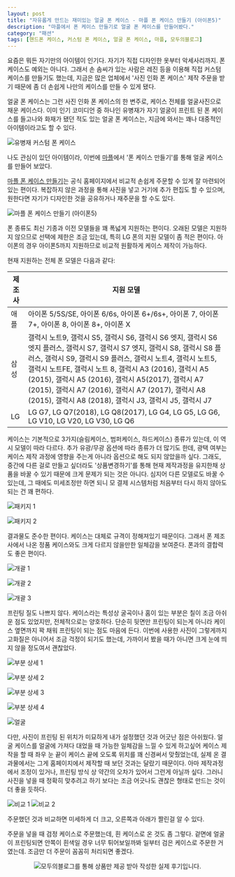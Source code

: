 ```yaml
---
layout: post
title: "자유롭게 만드는 재미있는 얼굴 폰 케이스 - 마플 폰 케이스 만들기 (아이폰5)"
description: "마플에서 폰 케이스 만들기로 얼굴 폰 케이스를 만들어봤다."
category: "패션"
tags: [핸드폰 케이스, 커스텀 폰 케이스, 얼굴 폰 케이스, 마플, 모두의블로그]
---
```


요즘은 뭐든 자기만의 아이템이 인기다.
자기가 직접 디자인한 옷부터 악세사리까지.
폰 케이스도 예외는 아니다.
그래서 손 솜씨가 있는 사람은 레진 등을 이용해 직접 커스텀 케이스를 만들기도 했는데,
지금은 많은 업체에서 '사진 인화 폰 케이스' 제작 주문을 받기 때문에
좀 더 손쉽게 나만의 케이스를 만들 수 있게 됐다.

얼굴 폰 케이스는 그런 사진 인화 폰 케이스의 한 변주로,
케이스 전체를 얼굴사진으로 채운 케이스다.
이미 인기 코미디언 중 하나인 유병재가
자기 얼굴이 프린트 된 폰 케이스를 들고나와 화재가 됐던 적도 있는 얼굴 폰 케이스는,
지금에 와서는 꽤나 대중적인 아이템이라고도 할 수 있다.

![유병재 커스텀 폰 케이스](https://lh3.googleusercontent.com/4G_TD94ruYqCMgDI3Wuehvx6CDelh-Uo8O7I9YtlG8373jRu-9ZAwGt6y8_eSy7prrMXZkZ84UKk_g=s360 "유병재 커스텀 폰 케이스는 굿즈로 판매될 정도로 엄청난 인기를 얻기도 했다.")

나도 관심이 있던 아이템이라, 이번에 [마플](https://www.marpple.com/)에서 '폰 케이스 만들기'를 통해 얼굴 케이스를 만들어 보았다.

[마플 폰 케이스 만들기](https://www.marpple.com/phonecases)는 공식 홈페이지에서 비교적 손쉽게 주문할 수 있게 잘 마련되어있는 편이다.
복잡하지 않은 과정을 통해 사진을 넣고 거기에 추가 편집도 할 수 있으며,
원한다면 자기가 디자인한 것을 공유하거나
재주문을 할 수도 있다.

![마플 폰 케이스 만들기 (아이폰5)](https://lh3.googleusercontent.com/m04DwuYHnEIlCXMG2r9Z1w_PhQE-d4s5HdjyHesYL10vxOqdBRqJEWi_Nm9gZ4LXf0YcTaA3xSLZMA=s640)

폰 종류도 최신 기종과 이전 모델들을 꽤 폭넓게 지원하는 편이다.
오래된 모델은 지원하지 않으므로 선택에 제한은 조금 있는데,
특히 LG 폰의 지원 모델이 좀 적은 편이다.
아이폰의 경우 아이폰5까지 지원하므로 비교적 원활하게 케이스 제작이 가능하다.

현재 지원하는 전체 폰 모델은 다음과 같다:

제조사 | 지원 모델
-------|-----------
애플   | 아이폰 5/5S/SE, 아이폰 6/6s, 아이폰 6+/6s+, 아이폰 7, 아이폰 7+, 아이폰 8, 아이폰 8+, 아이폰 X
삼성   | 갤럭시 노트9, 갤럭시 S5, 갤럭시 S6, 갤럭시 S6 엣지, 갤럭시 S6 엣지 플러스, 갤럭시 S7, 갤럭시 S7 엣지, 갤럭시 S8, 갤럭시 S8 플러스, 갤럭시 S9, 갤럭시 S9 플러스, 갤럭시 노트4, 갤럭시 노트5, 갤럭시 노트FE, 갤럭시 노트 8, 갤럭시 A3 (2016), 갤럭시 A5 (2015), 갤럭시 A5 (2016), 갤럭시 A5(2017), 갤럭시 A7 (2015), 갤럭시 A7 (2016), 갤럭시 A7 (2017), 갤럭시 A8 (2015), 갤럭시 A8 (2018), 갤럭시 J3, 갤럭시 J5, 갤럭시 J7
LG     | LG G7, LG Q7(2018), LG Q8(2017), LG G4, LG G5, LG G6, LG V10, LG V20, LG V30, LG Q6

케이스는 기본적으로 3가지(슬림케이스, 범퍼케이스, 하드케이스) 종류가 있는데,
이 역시 모델이 따라 다르다.
추가 유광/무광 옵션에 따라 종류가 더 많기도 한데,
광택 여부는 케이스 제작 과정에 영향을 주는게 아니라 옵션으로 해도 되지 않았을까 싶다.
그래도, 중간에 다른 걸로 만들고 싶더라도 '상품변경하기'를 통해
현재 제작과정을 유지한채 상품을 바꿀 수 있기 때문에 크게 문제가 되는 것은 아니다.
심지어 다른 모델로도 바꿀 수 있는데,
그 때에도 미세조정만 하면 되니 모 결제 시스템처럼 처음부터 다시 하지 않아도 되는 건 꽤 편하다.

![패키지 1](https://lh3.googleusercontent.com/Ayqs25l89TuvKSqznIDMBi_vWsw0IGm4TEci6jcX5kR7sZhlOBvkdgIRztPQPGzDToV_kiUURKgnsg=s480)

![패키지 2](https://lh3.googleusercontent.com/g2_rLyT6LVri412Cg65kx1PWP0r9O103Nf0515JJsvHTWkBckKj5dOzHognTehTZYRbQ2DjnJbgFCA=s480)

결과물도 준수한 편이다.
케이스는 대체로 규격이 정해져있기 때문이다.
그래서 폰 제조사에서 나온 정품 케이스와도 크게 다르지 않을만한 일체감을 보여준다.
폰과의 결합력도 좋은 편이다.

![개괄 1](https://lh3.googleusercontent.com/m39SbyDEGNrr8EK-shYs9oOYzCm5CY_nBPoCYPiZGWAoAxRAx_S_Oe8gJAK9H8SvMvMXCoXW6qWmEA=s480)

![개괄 2](https://lh3.googleusercontent.com/4zE3fXVAganI-txMcOeQKgNJLriZEZ3VxDB7lU_BYcXvPbum3Sa2LGVonoNGaCCY3G1hzAbIolqSFQ=s480)

![개괄 3](https://lh3.googleusercontent.com/Ls29Rb0_dMKi-ymg3nNNhwJ6hOPOdNWS4nuKp1ZKorxcpqVuI862sa4lgei3DvJJB7OTBHs5vulNwg=s480)

프린팅 질도 나쁘지 않다.
케이스라는 특성상 굴곡이나 홈이 있는 부분은 칠이 조금 아쉬운 점도 있었지만,
전체적으로는 양호하다.
단순히 뒷면만 프린팅이 되는게 아니라 케이스 옆면까지 꽉 채워 프린팅이 되는 점도 마음에 든다.
이번에 사용한 사진이 그렇게까지 고화질은 아니어서 조금 걱정이 되기도 했는데,
가까이서 봤을 때가 아니면 크게 눈에 띄지 않을 정도여서 괜찮았다.

![부분 상세 1](https://lh3.googleusercontent.com/0ZhTp9ZoEXHxQ_ekzTwts50I0PD08Fh33EpoPrjI5qcjW-IpYsFR7zEArXV7E9UoEcQdXasDew8IAw=s480)

![부분 상세 2](https://lh3.googleusercontent.com/TQh8WpWQw6VYXMkWKspD6E5ZQl0LHfvxHYTeoj3YwxJxN0huVM7pV7Qjk07jg9i-HIWWjXrGC6ootQ=s480)

![부분 상세 3](https://lh3.googleusercontent.com/4GcNaQmurzUvH_RHMLFaswqay_dh5j7jmocIjNL_3pY-ieuS6M8tydzd6jDgpRXTWspRes8lzumsIA=s480)

![부분 상세 4](https://lh3.googleusercontent.com/5MNASxec1moXnJsz-kVBjMmrGBIDeSmnHBxmHJX5yoFkJZXntT3EDm8EJ8VsgYqdVycZNFuacfOY8w=s480)

![얼굴](https://lh3.googleusercontent.com/CpmbcJVD_46Zl010HYn4iIyoyYOFx0pcmTOj97DJy3Q_jHM9EH2u7Xd4a9em59not7tDhrMNG_a9HA=s480)

다만, 사진이 프린팅 된 위치가 미묘하게 내가 설정했던 것과 어긋난 점은 아쉬웠다.
얼굴 케이스를 얼굴에 가져다 대었을 때 가능한 일체감을 느낄 수 있게 하고싶어
케이스 제작을 할 때 좌우 눈 끝이 케이스 끝에 오도록 위치를 꽤 신경써서 맞췄었는데,
실제 온 결과물에서는 그게 홈페이지에서 제작할 때 보던 것과는 달랐기 때문이다.
아마 제작과정에서 조정이 있거나, 프린팅 방식 상 약간의 오차가 있어서 그런게 아닐까 싶다.
그러니 사진을 넣을 때 정확히 맞추려고 하기 보다는 조금 어긋나도 괜찮은 형태로 만드는 것이 더 좋을 듯하다.

<div class="mediablock">
<img alt="비교 1" src="https://lh3.googleusercontent.com/tG2xqnD9mURZ1CnV_k7OcqzVJK1PDXGCKJnueEisi6ekTas5y2OfuoaFRgUGOLaWPma-1A7nM9rXeQ=h225" />
<img alt="비교 2" src="https://lh3.googleusercontent.com/P9A_sx7oex4uaI71ffNXs-DYH-Z64mNLOQ1PbqgU9TQj7r4iHQk4UXeiQk6k0Z_C_38GJSai_27aBg=h225" />
<p class="mediablock-caption">주문했던 것과 비교하면 미세하게 더 크고, 오른쪽과 아래가 짤린걸 알 수 있다.</p>
</div>

주문을 넣을 때 검정 케이스로 주문했는데,
흰 케이스로 온 것도 좀 그렇다.
겉면에 얼굴이 프린팅되면 안쪽이 흰색일 경우 너무 튀어보일까봐 일부터 검은 케이스로 주문한 거였는데.
조금만 더 주문이 꼼꼼히 처리되면 좋겠다.



<center><img src="https://moduad.com/img/sponser_img.php?mb_mb=reznoagmailcom&wr_wr=397512&bo_table=life&p_wr_wr=25477" alt="모두의블로그를 통해 상품만 제공 받아 작성한 실제 후기입니다." /></center>
